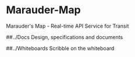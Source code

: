 Marauder-Map
============

Marauder's Map - Real-time API Service for Transit

##../Docs
Design, specifications and documents

##../Whiteboards
Scribble on the whiteboard

